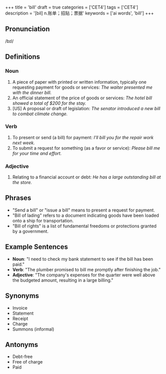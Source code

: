 +++
title = 'bill'
draft = true
categories = ['CET4']
tags = ['CET4']
description = '[bil] n.账单；招贴；票据'
keywords = ['ai words', 'bill']
+++

## Pronunciation
/bɪl/

## Definitions
### Noun
1. A piece of paper with printed or written information, typically one requesting payment for goods or services: *The waiter presented me with the dinner bill.*
2. An official statement of the price of goods or services: *The hotel bill showed a total of $200 for the stay.*
3. [US] A proposal or draft of legislation: *The senator introduced a new bill to combat climate change.*

### Verb
1. To present or send (a bill) for payment: *I'll bill you for the repair work next week.*
2. To submit a request for something (as a favor or service): *Please bill me for your time and effort.*

### Adjective
1. Relating to a financial account or debt: *He has a large outstanding bill at the store.*

## Phrases
- "Send a bill" or "issue a bill" means to present a request for payment.
- "Bill of lading" refers to a document indicating goods have been loaded onto a ship for transportation.
- "Bill of rights" is a list of fundamental freedoms or protections granted by a government.

## Example Sentences
- **Noun**: "I need to check my bank statement to see if the bill has been paid."
- **Verb**: "The plumber promised to bill me promptly after finishing the job."
- **Adjective**: "The company's expenses for the quarter were well above the budgeted amount, resulting in a large billing."

## Synonyms
- Invoice
- Statement
- Receipt
- Charge
- Summons (informal)

## Antonyms
- Debt-free
- Free of charge
- Paid
